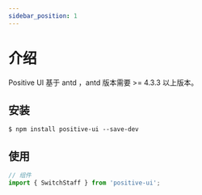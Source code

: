 ```yaml
---
sidebar_position: 1
---
```


# 介绍

Positive UI 基于 antd ，antd 版本需要 >= 4.3.3 以上版本。

## 安装

```shell
$ npm install positive-ui --save-dev
```

## 使用

```js
// 组件
import { SwitchStaff } from 'positive-ui';
```
